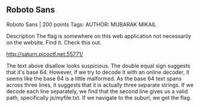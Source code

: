 ## Roboto Sans
Roboto Sans
 | 200 points
Tags: 
AUTHOR: MUBARAK MIKAIL

Description
The flag is somewhere on this web application not necessarily on the website. Find it.
Check this out.


http://saturn.picoctf.net:55771/

The text above disallow looks suspicious. The double equal sign suggests that it's base 64. However, if we try to decode it with an online decoder, it seems like the base 64 is a little malformed. As the base 64 text spans across three lines, it suggests that it is actually three separate strings. If we decode each line separately, we find that the second line gives us a valid path, specifically js/myfile.txt. If we navigate to the suburl, we get the flag.

